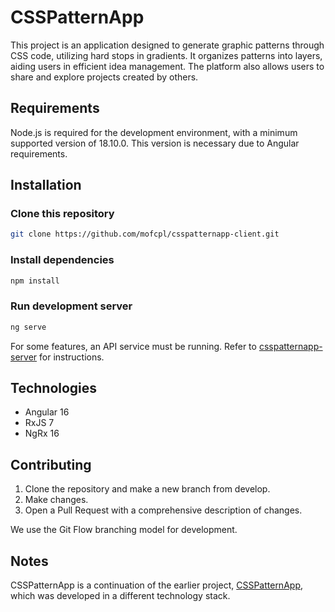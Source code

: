 # CSSPatternApp

This project is an application designed to generate graphic patterns through CSS code, utilizing hard stops in gradients. It organizes patterns into layers, aiding users in efficient idea management. The platform also allows users to share and explore projects created by others.

## Requirements

Node.js is required for the development environment, with a minimum supported version of 18.10.0. This version is necessary due to Angular requirements.

## Installation

### Clone this repository
```bash
git clone https://github.com/mofcpl/csspatternapp-client.git
```

### Install dependencies
```bash
npm install
```

### Run development server
```bash
ng serve
```

For some features, an API service must be running. Refer to [csspatternapp-server](https://github.com/mofcpl/csspatternapp-server-node) for instructions.

## Technologies

* Angular 16
* RxJS 7
* NgRx 16

## Contributing

1. Clone the repository and make a new branch from develop.
2. Make changes.
3. Open a Pull Request with a comprehensive description of changes.

We use the Git Flow branching model for development.

## Notes

CSSPatternApp is a continuation of the earlier project, [CSSPatternApp](https://github.com/mofcpl/CSSPatternApp), which was developed in a different technology stack.



